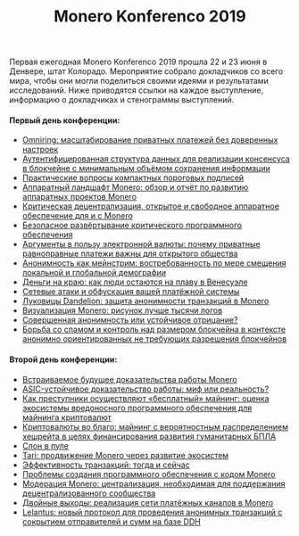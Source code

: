 ﻿---
title: "Monero Konferenco 2019"
weight: 01
---

Первая ежегодная Monero Konferenco 2019 прошла 22 и 23 июня в Денвере, штат Колорадо. Мероприятие собрало докладчиков со всего мира, чтобы они могли поделиться своими идеями и результатами исследований. Ниже приводятся ссылки на каждое выступление, информацию о докладчиках и стенограммы выступлений.

#### Первый день конференции:

* [Omniring: масштабирование приватных платежей без доверенных настроек​](sri-aravinda-krishnan-thyagarajan/)
* [Аутентифицированная структура данных для реализации консенсуса в блокчейне с минимальным объёмом сохранения информации​](ben-fisch/)
* [Практические вопросы компактных пороговых подписей​](andrew-poelstra/)
* [Аппаратный ландшафт Monero: обзор и отчёт по развитию аппаратных проектов Monero​](michael-schloh-von-bennewitz/)
* [Критическая децентрализация, открытое и свободное аппаратное обеспечение для и с Monero​](matthias-tarasiewicz/)
* [Безопасное развёртывание критического программного обеспечения​](sebastian-kung/)
* [Аргументы в пользу электронной валюты: почему приватные равноправные платежи важны для открытого общества​](jerry-brito/)
* [Анонимность как мейнстрим: востребованность по мере смещения локальной и глобальной демографии​](amanda-cavaleri/)
* [Деньги на краю: как люди остаются на плаву в Венесуэле​](jamaal-montasser/)
* [Сетевые атаки и обфускация вашей платёжной системы​](josh-s/)
* [Луковицы Dandelion: защита анонимности транзакций в Monero​](lee-clagett/)
* [Визуализация Monero: рисунок лучше тысячи логов​](mitchell-krawiec-thayer/)
* [Совершенная анонимность или устойчивое отрицание?​](brandon-goodell/)
* [Борьба со спамом и контроль над размером блокчейна в контексте анонимно ориентированных не требующих разрешения блокчейнов​](francisco-cabanas/)

#### Второй день конференции:

* [Встраиваемое будущее доказательства работы Monero​](kristy-leigh-minehan/)
* [ASIC-устойчивое доказательство работы: миф или реальность?](howard-chu/)
* [Как преступники осуществляют «бесплатный» майнинг: оценка экосистемы вредоносного программного обеспечения для майнинга криптовалют](guillermo-suarez-tangil/)
* [Криптовалюты во благо: майнинг с вероятностным распределением хешрейта в целях финансирования развития гуманитарных БПЛА​](leah-la-salla/)
* [Слон в пуле](jethro-grassie/)
* [Tari: продвижение Monero через развитие экосистем](riccardo-spagni/)
* [Эффективность транзакций: тогда и сейчас​](sarang-noether/)
* [Проблемы создания программного обеспечения с кодом Monero​](paul-shapiro/)
* [Модерация Monero: централизация, необходимая для поддержания децентрализованного сообщества](needmoney90/)
* [Двойные выходы: реализация сети платёжных каналов в Monero​](pedro-moreno-sanchez/)
* [Lelantus: новый протокол для проведения анонимных транзакций с сокрытием отправителей и сумм на базе DDH](aram-jivanyan/)
